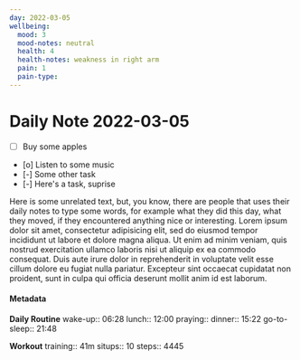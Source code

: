 ```yaml
---
day: 2022-03-05
wellbeing:
  mood: 3
  mood-notes: neutral
  health: 4
  health-notes: weakness in right arm
  pain: 1
  pain-type: 
---
```


# Daily Note 2022-03-05

- [ ] Buy some apples
- [o] Listen to some music
- [-] Some other task
- [-] Here's a task, suprise

Here is some unrelated text, but, you know, there are people that uses their daily notes to type some words, for example what they did this day, what they moved, if they encountered anything nice or interesting. Lorem ipsum dolor sit amet, consectetur adipisicing elit, sed do eiusmod tempor incididunt ut labore et dolore magna aliqua. Ut enim ad minim veniam, quis nostrud exercitation ullamco laboris nisi ut aliquip ex ea commodo consequat. Duis aute irure dolor in reprehenderit in voluptate velit esse cillum dolore eu fugiat nulla pariatur. Excepteur sint occaecat cupidatat non proident, sunt in culpa qui officia deserunt mollit anim id est laborum.

#### Metadata

**Daily Routine**
wake-up:: 06:28
lunch:: 12:00
praying:: 
dinner:: 15:22
go-to-sleep:: 21:48

**Workout**
training:: 41m
situps:: 10
steps:: 4445
